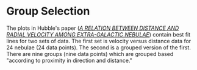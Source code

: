 # Group Selection

The plots in Hubble's paper ([_A RELATION BETWEEN DISTANCE AND RADIAL VELOCITY AMONG EXTRA-GALACTIC NEBULAE_](https://www.pnas.org/content/pnas/15/3/168.full.pdf)) contain best fit lines for two sets of data. The first set is velocity versus distance data for 24 nebulae (24 data points). The second is a grouped version of the first. There are nine groups (nine data points) which are grouped based "according to proximity in direction and distance."